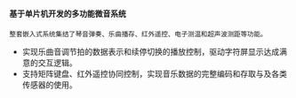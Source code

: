#### 基于单片机开发的多功能微音系统
    整套嵌入式系统集结了琴音弹奏、乐曲播存、红外遥控、电子测温和超声波测距等功能。
* 实现乐曲音调节拍的数据表示和续停切换的播放控制，驱动字符屏显示达成满意的交互逻辑。
* 支持矩阵键盘、红外遥控协同控制，实现音乐数据的完整编码和存取与及各类传感器的使用。
